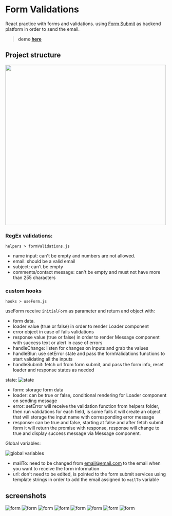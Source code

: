 # **Form Validations**

React practice with forms and validations.
using [Form Submit](https://formsubmit.co/) as backend platform in order to send the email.


 > **demo [here](https://form-validations-bx8g78r7w-csargomez.vercel.app/)**
## **Project structure**


<img src="./public/images/projectStructure.png" width="500px">

### **RegEx validations:**
``helpers > formValidations.js``
- name input: can't be empty and numbers are not allowed.
- email: should be a valid email
- subject: can't be empty
- comments/contact message: can't be empty and must not have more than 255 characters

### **custom hooks**
`hooks > useForm.js`

useForm receive `initialForm` as parameter and return and object with:
  - form data. 
  - loader value (true or false) in order to render Loader component
  - error object in case of fails validations
  - response value (true or false) in order to render Message component with success text or alert in case of errors
  - handleChange: listen for changes on inputs and grab the values
  - handleBlur: use setError state and pass the formValidations functions to start validating all the inputs
  - handleSubmit: fetch url from form submit, and pass the form info, reset loader and response states as needed

state: 
![state](./public/images/state.png)
  - form: storage form data
  - loader: can be true or false, conditional rendering for Loader component on sending message
  - error: setError will receive the validation function from helpers folder, then run validations for each field, is some fails it will create an object that will storage the input name with corresponding error message 
  - response: can be true and false, starting at false and after fetch submit form it will return the promise with response, response will change to true and display success message via Message component.

  Global variables:  

  ![global variables](./public/images/globalVariables.png)

  - mailTo: need to be changed from email@email.com to the email when you want to receive the form information
  - url: don't need to be edited, is pointed to the form submit services using template strings in order to add the email assigned to `mailTo` variable  

## **screenshots**

![form](./public/images/form.png)
![form](./public/images/nameValidation.png)
![form](./public/images/emailValidation.png)
![form](./public/images/subjectValidation.png)
![form](./public/images/messageValidation.png)
![form](./public/images/sending.png)
![form](./public/images/submit.png)
![form](./public/images/responsive.png)